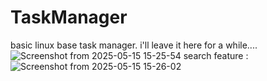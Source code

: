 # TaskManager

basic linux base task manager.
i'll leave it here for a while....
![Screenshot from 2025-05-15 15-25-54](https://github.com/user-attachments/assets/7779c81a-83d4-436d-a22d-52289bd2e8a4)
search feature : 
![Screenshot from 2025-05-15 15-26-02](https://github.com/user-attachments/assets/f2df093d-c9d7-4b96-865a-ea20fb646fbe)
